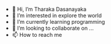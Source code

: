 - 👋 Hi, I’m Tharaka Dasanayaka
- 👀 I’m interested in explore the world
- 🌱 I’m currently learning programming
- 💞️ I’m looking to collaborate on ...
- 📫 How to reach me 

<!---
Tdasanayaka6/Tdasanayaka6 is a ✨ special ✨ repository because its `README.md` (this file) appears on your GitHub profile.
You can click the Preview link to take a look at your changes.
--->
